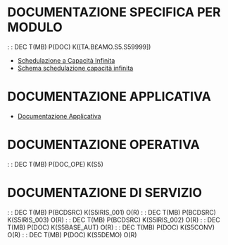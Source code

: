 # DOCUMENTAZIONE SPECIFICA PER MODULO
 :  : DEC T(MB) P(DOC) K([TA.B£AMO.S5.S59999])
- [Schedulazione a Capacità Infinita](Sorgenti/MB/DOC/S5_001)
- [Schema schedulazione capacità infinita](Sorgenti/MB/DOC/S5_002)

# DOCUMENTAZIONE APPLICATIVA
- [Documentazione Applicativa](Sorgenti/MB/DOC/S5IRIS)

# DOCUMENTAZIONE OPERATIVA
 :  : DEC T(MB) P(DOC_OPE) K(S5)

# DOCUMENTAZIONE DI SERVIZIO
 :  : DEC T(MB) P(BCDSRC) K(S5IRIS_001) O(R)
 :  : DEC T(MB) P(BCDSRC) K(S5IRIS_003) O(R)
 :  : DEC T(MB) P(BCDSRC) K(S5IRIS_002) O(R)
 :  : DEC T(MB) P(DOC) K(S5BASE_AUT) O(R)
 :  : DEC T(MB) P(DOC) K(S5CONV) O(R)
 :  : DEC T(MB) P(DOC) K(S5DEMO) O(R)
